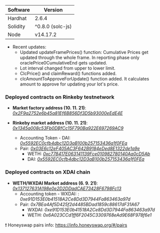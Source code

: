 Software | Version
------------- | -------------
Hardhat  | 2.6.4
Solidity  | ^0.8.0 (solc-js)
Node | v14.17.2

* Recent updates:
    * Updated updateFramePrices() function: Cumulative Prices get updated through the whole frame. In reporting phase only oraclePrice0CumulativeEnd gets updated.
    * Lot interval changed from upper to lower limit.
    * ClcPrice() and claimReward() functions added.
    * clcAmountToApproveForUpdate() function added. It calculates amount to approve for updating your lot's price.   

### Deployed contracts on Rinkeby testnetwork ###

* **Market factory address (10. 11. 21)**: [_0x2F9a2752e6b45a81Ef6B856Df3D5b93000eEdE4E_](https://rinkeby.etherscan.io/address/0x2F9a2752e6b45a81Ef6B856Df3D5b93000eEdE4E)

* **Rinkeby market address (10. 11. 21)**: [_0x1345a008c53Fb0DBfCc15F790Ba922E697269AC9_](https://rinkeby.etherscan.io/address/0x1345a008c53Fb0DBfCc15F790Ba922E697269AC9)

    * Accounting Token - DAI: [_0x5592EC0cfb4dbc12D3aB100b257153436a1f0FEa_](https://rinkeby.etherscan.io/token/0x5592ec0cfb4dbc12d3ab100b257153436a1f0fea)
    * Pair: [_0x03E6c12eF405AC3F642B9184eDed8E1322de1a9e_](https://rinkeby.etherscan.io/address/0x03E6c12eF405AC3F642B9184eDed8E1322de1a9e)
        * WETH: [_0xc778417E063141139Fce010982780140Aa0cD5Ab_](https://rinkeby.etherscan.io/token/0xc778417E063141139Fce010982780140Aa0cD5Ab)
        * DAI: [_0x5592EC0cfb4dbc12D3aB100b257153436a1f0FEa_](https://rinkeby.etherscan.io/token/0x5592EC0cfb4dbc12D3aB100b257153436a1f0FEa)


### Deployed contracts on XDAI chain ###

* **WETH/WXDAI Market address (6. 9. 21)**: [_0x137127631A198e0e2D2DDadCAE73428F6798Fc13_](https://blockscout.com/xdai/mainnet/address/0x137127631A198e0e2D2DDadCAE73428F6798Fc13/internal-transactions)
    * Accounting token - WXDAI: : _0xe91D153E0b41518A2Ce8Dd3D7944Fa863463a97d_
    * Pair: _0x7BEa4Af5D425f2d4485BDad1859c88617dF31A67_
        * WXDAI: _0xe91D153E0b41518A2Ce8Dd3D7944Fa863463a97d_
        * WETH: _0x6A023CCd1ff6F2045C3309768eAd9E68F978f6e1_

❗ Honeyswap pairs info: https://info.honeyswap.org/#/pairs
